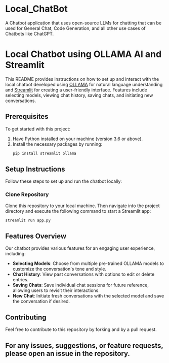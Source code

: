 # Local_ChatBot
A Chatbot application that uses open-source LLMs for chatting that can be used for General Chat, Code Generation, and all other use cases of Chatbots like ChatGPT.

# Local Chatbot using OLLAMA AI and Streamlit

This README provides instructions on how to set up and interact with the local chatbot developed using
[OLLAMA](https://github.com/OLLAMAI) for natural language understanding and [Streamlit](https://streamlit.io/) for
creating a user-friendly interface. Features include selecting models, viewing chat history, saving chats, and
initiating new conversations.

## Prerequisites

To get started with this project:
1. Have Python installed on your machine (version 3.6 or above).
2. Install the necessary packages by running:
   ```bash
   pip install streamlit ollama
   ```

## Setup Instructions

Follow these steps to set up and run the chatbot locally:

### Clone Repository

Clone this repository to your local machine. Then navigate into the project directory and execute the following
command to start a Streamlit app:

```bash
streamlit run app.py
```

## Features Overview

Our chatbot provides various features for an engaging user experience, including:

- **Selecting Models**: Choose from multiple pre-trained OLLAMA models to customize the conversation's tone and
style.
- **Chat History**: View past conversations with options to edit or delete entries.
- **Saving Chats**: Save individual chat sessions for future reference, allowing users to revisit their
interactions.
- **New Chat**: Initiate fresh conversations with the selected model and save the conversation if desired.

## Contributing
Feel free to contribute to this repository by forking and by a pull request.

## For any issues, suggestions, or feature requests, please open an issue in the repository.
